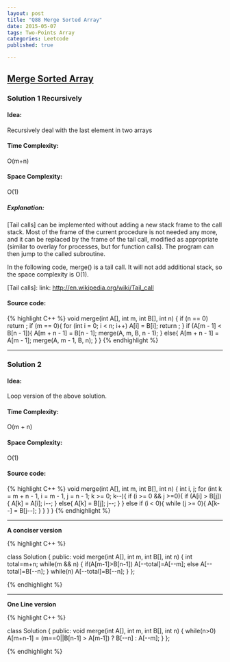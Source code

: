 ```yaml
---
layout: post
title: "Q88 Merge Sorted Array"
date: 2015-05-07
tags: Two-Points Array
categories: Leetcode
published: true

---
```


## [Merge Sorted Array](https://leetcode.com/problems/merge-sorted-array/) 

### Solution 1 Recursively

#### Idea:
Recursively deal with the last element in two arrays

#### Time Complexity:
O(m+n)

#### Space Complexity:
O(1)

##### Explanation:
[Tail calls] can be implemented without adding a new stack frame to the call stack. Most of the frame of the current procedure is not needed any more, and it can be replaced by the frame of the tail call, modified as appropriate (similar to overlay for processes, but for function calls). The program can then jump to the called subroutine. 

In the following code, merge() is a tail call. It will not add additional stack, so the space complexity is O(1).

[Tail calls]: link: http://en.wikipedia.org/wiki/Tail_call

#### Source code:
{% highlight C++ %}
    void merge(int A[], int m, int B[], int n) {
        if (n == 0)
            return ;
        if (m == 0){
            for (int i = 0; i < n; i++)
                A[i] = B[i];
            return ;
        }
        if (A[m - 1] < B[n - 1]){
            A[m + n - 1] = B[n - 1];
            merge(A, m, B, n - 1);
        }
        else{
            A[m + n - 1] = A[m - 1];
            merge(A, m - 1, B, n);
        }
    }
{% endhighlight %}

---

### Solution 2

#### Idea:
Loop version of the above solution.

#### Time Complexity:
O(m + n)

#### Space Complexity:
O(1) 

#### Source code:
{% highlight C++ %}
    void merge(int A[], int m, int B[], int n) {
        int i, j;
        for (int k = m + n - 1, i = m - 1, j = n - 1; k >= 0; k--){
            if (i >= 0 && j >=0){
                if (A[i] > B[j]){
                    A[k] = A[i];
                    i--;
                }
                else{
                    A[k] = B[j];
                    j--;
                }
            }
            else if (i < 0){
                while (j >= 0){
                    A[k--] = B[j--];
                }
            }
        }
    }
{% endhighlight %}

---

**A conciser version**

{% highlight C++ %}

class Solution {
public:
    void merge(int A[], int m, int B[], int n) {
        int total=m+n;
        while(m && n)
        {
            if(A[m-1]>B[n-1]) A[--total]=A[--m];
            else A[--total]=B[--n];
        }
        while(n) A[--total]=B[--n];
    }
};

{% endhighlight %}

---

**One Line version**

{% highlight C++ %}

class Solution {
public:
    void merge(int A[], int m, int B[], int n) {
        while(n>0) A[m+n-1] = (m==0||B[n-1] > A[m-1]) ? B[--n] : A[--m];
    }
};

{% endhighlight %}
